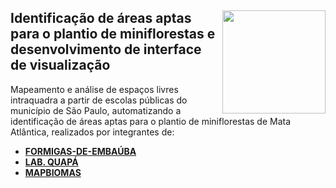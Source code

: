 <div class="fluid-row" id="header">
    <div id="column">
        <div class = "blocks">
            <img src='https://user-images.githubusercontent.com/68694598/199020684-ce109cc6-d426-470c-aada-e42ed0f2cf42.png' height='auto' width='165' align='right'>
        </div>
    </div>
    <h2 class="title toc-ignore">Identificação de áreas aptas para o plantio de miniflorestas e desenvolvimento de interface de visualização</h2>
</div>

Mapeamento e análise de espaços livres intraquadra a partir de escolas públicas do município de São Paulo, automatizando a identificação de áreas aptas para o plantio de miniflorestas de Mata Atlântica, realizados por integrantes de:

* [__FORMIGAS-DE-EMBAÚBA__](https://www.instagram.com/formigasdeembauba/)
* [__LAB. QUAPÁ__](http://quapa.fau.usp.br/wordpress/)
* [__MAPBIOMAS__](https://mapbiomas.org/)
